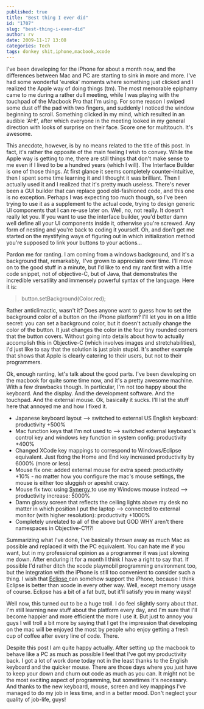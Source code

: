 ```yaml
---
published: true
title: "Best thing I ever did"
id: "1707"
slug: "best-thing-i-ever-did"
author: rv
date: 2009-11-17 13:08
categories: Tech
tags: donkey shit,iphone,macbook,xcode
---
```

I've been developing for the iPhone for about a month now, and the differences between Mac and PC are starting to sink in more and more. I've had some wonderful 'eureka' moments where something just clicked and I realized the Apple way of doing things (tm). The most memorable epiphamy came to me during a rather dull meeting, while I was playing with the touchpad of the Macbook Pro that I'm using. For some reason I swiped some dust off the pad with two fingers, and suddenly I noticed the window beginning to scroll. Something clicked in my mind, which resulted in an audible 'AH!', after which everyone in the meeting looked in my general direction with looks of surprise on their face. Score one for multitouch. It's awesome.

This anecdote, however, is by no means related to the title of this post. In fact, it's rather the opposite of the main feeling I wish to convey. While the Apple way is getting to me, there are still things that don't make sense to me even if I lived to be a hundred years (which I will). The Interface Builder is one of those things. At first glance it seems completely counter-intuitive, then I spent some time learning it and I thought it was brilliant. Then I actually used it and I realized that it's pretty much useless. There's never been a GUI builder that can replace good old-fashioned code, and this one is no exception. Perhaps I was expecting too much though, so I've been trying to use it as a supplement to the actual code, trying to design generic UI components that I can re-use later on. Well, no, not really. It doesn't really let you. If you want to use the interface builder, you'd better damn well define all your UI components inside it, otherwise you're screwed. Any form of nesting and you're back to coding it yourself. Oh, and don't get me started on the mystifying ways of figuring out in which initialization method you're supposed to link your buttons to your actions...

Pardon me for ranting. I am coming from a windows background, and it's a background that, remarkably,  I've grown to appreciate over time. I'll move on to the good stuff in a minute, but I'd like to end my rant first with a little code snippet, not of objective-C, but of Java, that demonstrates the incredible versatility and immensely powerful syntax of the language. Here it is:
<blockquote>button.setBackground(Color.red);</blockquote>
Rather anticlimactic, wasn't it? Does anyone want to guess how to set the background color of a button on the iPhone platform? I'll let you in on a little secret: you can set a background color, but it doesn't actually change the color of the button. It just changes the color in the four tiny rounded corners that the button covers. Without going into details about how to actually accomplish this in Objective-C (which involves images and stretchabilities), I'd just like to say that the solution is just plain stupid. It's another example that shows that Apple is clearly catering to their users, but not to their programmers.

Ok, enough ranting, let's talk about the good parts. I've been developing on the macbook for quite some time now, and it's a pretty awesome machine. With a few drawbacks though. In particular, I'm not too happy about the keyboard. And the display. And the development software. And the touchpad. And the external mouse. Ok, basically it sucks. I'll list the stuff here that annoyed me and how I fixed it.
<ul>
	<li>Japanese keyboard layout --&gt; switched to external US English keyboard: productivity +500%</li>
	<li>Mac function keys that I'm not used to --&gt; switched external keyboard's control key and windows key function in system config: productivity +400%</li>
	<li>Changed XCode key mappings to correspond to Windows/Eclipse equivalent. Just fixing the Home and End key increased productivity by 6000% (more or less)</li>
	<li>Mouse fix one: added external mouse for extra speed: productivity +10% - no matter how you configure the mac's mouse settings, the mouse is either too sluggish or apeshit crazy.</li>
	<li>Mouse fix two: using <a href="http://synergy2.sourceforge.net/" target="_blank">Synergy </a>to use my Windows mouse instead --&gt; productivity increase: 5000%</li>
	<li>Damn glossy screen that reflects the ceiling lights above my desk no matter in which position I put the laptop --&gt; connected to external monitor (with higher resolution): productivity +1000%</li>
	<li>Completely unrelated to all of the above but GOD WHY aren't there namespaces in Objective-C?!?!</li>
</ul>
Summarizing what I've done, I've basically thrown away as much Mac as possible and replaced it with the PC equivalent. You can hate me if you want, but in my professional opinion as a programmer it was just slowing me down. After enduring it for a month I think I have a right to say that. If possible I'd rather ditch the xcode playmobil programming environment too, but the integration with the iPhone is still too convenient to consider such a thing. I wish that <a href="http://www.eclipse.org/" target="_blank">Eclipse </a>can somehow support the iPhone, because I think Eclipse is better than xcode in every other way. Well, except memory usage of course. Eclipse has a bit of a fat butt, but it'll satisfy you in many ways!

Well now, this turned out to be a huge troll. I do feel slightly sorry about that. I'm still learning new stuff about the platform every day, and I'm sure that I'll become happier and more efficient the more I use it. But just to annoy you guys I will troll a bit more by saying that I get the impression that developing on the mac will be enjoyed the most by people who enjoy getting a fresh cup of coffee after every line of code. There.

Despite this post I am quite happy actually. After setting up the macbook to behave like a PC as much as possible I feel that I've got my productivity back. I got a lot of work done today not in the least thanks to the English keyboard and the quicker mouse. There are those days where you just have to keep your down and churn out code as much as you can. It might not be the most exciting aspect of programming, but sometimes it's necessary. And thanks to the new keyboard, mouse, screen and key mappings I've managed to do my job in less time, and in a better mood. Don't neglect your quality of job-life, guys!